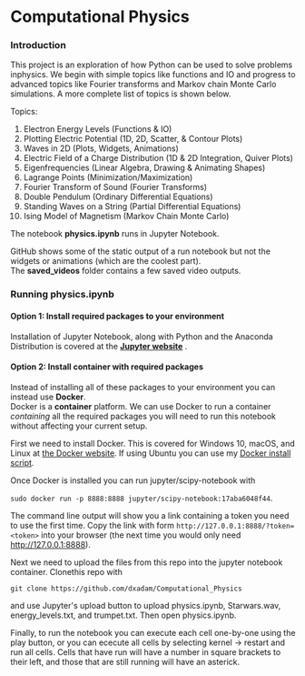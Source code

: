 # Computational Physics
### Introduction
This project is an exploration of how Python can be used to solve problems inphysics.  We begin with simple topics like functions and IO and progress to advanced topics like Fourier transforms and Markov chain Monte Carlo simulations. A more complete list of topics is shown below.  
  
Topics:  
1. Electron Energy Levels (Functions & IO)  
2. Plotting Electric Potential (1D, 2D, Scatter, & Contour Plots)  
3. Waves in 2D (Plots, Widgets, Animations)
4. Electric Field of a Charge Distribution (1D & 2D Integration, Quiver Plots)  
5. Eigenfrequencies (Linear Algebra, Drawing & Animating Shapes)
6. Lagrange Points (Minimization/Maximization)  
7. Fourier Transform of Sound (Fourier Transforms)
8. Double Pendulum (Ordinary Differential Equations)
9. Standing Waves on a String (Partial Differential Equations)  
10. Ising Model of Magnetism (Markov Chain Monte Carlo)  
  
The notebook **physics.ipynb** runs in Jupyter Notebook.  

GitHub shows some of the static output of a run notebook but not the widgets or animations (which are the coolest part).  
The **saved_videos** folder contains a few saved video outputs.  
  
### Running physics.ipynb 
#### Option 1: Install required packages to your environment    
Installation of Jupyter Notebook, along with Python and the Anaconda Distribution is covered at the __[Jupyter website](https://jupyter.readthedocs.io/en/latest/install.html#installing-jupyter-using-anaconda-and-conda)__ .  
#### Option 2: Install container with required packages  
Instead of installing all of these packages to your environment you can instead use **Docker**.  
Docker is a **container** platform. We can use Docker to run a container *containing* all the required packages you will need to run this notebook without affecting your current setup.  

First we need to install Docker. This is covered for Windows 10, macOS, and Linux at [the Docker website](https://docs.docker.com/install). If using Ubuntu you can use my [Docker install script](https://github.com/dxAdam/Automation_Scripts/blob/master/install/install_docker.sh).  
  
Once Docker is installed you can run jupyter/scipy-notebook with  
  
`sudo docker run -p 8888:8888 jupyter/scipy-notebook:17aba6048f44`.

The command line output will show you a link containing a token you need to use the first time. Copy the link with form `http://127.0.0.1:8888/?token=<token>` into your browser (the next time you would only need http://127.0.0.1:8888).  
  
Next we need to upload the files from this repo into the jupyter notebook container. Clonethis repo with  
  
`git clone https://github.com/dxadam/Computational_Physics`  
  
and use Jupyter's upload button to upload physics.ipynb, Starwars.wav, energy_levels.txt, and trumpet.txt.  Then open physics.ipynb.  
  
Finally, to run the notebook you can execute each cell one-by-one using the play button, or you can ececute all cells by selecting kernel -> restart and run all cells. Cells that have run will have a number in square brackets to their left, and those that are still running will have an asterick.  
